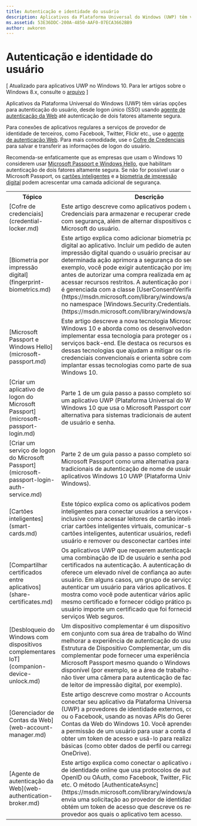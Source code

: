 ```yaml
---
title: Autenticação e identidade do usuário
description: Aplicativos da Plataforma Universal do Windows (UWP) têm várias opções para autenticação do usuário, desde logon único (SSO) usando agente de autenticação da Web até autenticação de dois fatores altamente segura.
ms.assetid: 53E36DDC-200A-4850-AAF0-07ECA3662BB9
author: awkoren
---
```


# Autenticação e identidade do usuário


\[ Atualizado para aplicativos UWP no Windows 10. Para ler artigos sobre o Windows 8.x, consulte o [arquivo](http://go.microsoft.com/fwlink/p/?linkid=619132) \]

Aplicativos da Plataforma Universal do Windows (UWP) têm várias opções para autenticação do usuário, desde logon único (SSO) usando [agente de autenticação da Web](web-authentication-broker.md) até autenticação de dois fatores altamente segura.

Para conexões de aplicativos regulares a serviços de provedor de identidade de terceiros, como Facebook, Twitter, Flickr etc., use o [agente de autenticação Web](web-authentication-broker.md). Para mais comodidade, use o [Cofre de Credenciais](credential-locker.md) para salvar e transferir as informações de logon do usuário.

Recomenda-se enfaticamente que as empresas que usam o Windows 10 considerem usar [Microsoft Passport e Windows Hello](microsoft-passport.md), que habilitam autenticação de dois fatores altamente segura. Se não for possível usar o Microsoft Passport, os [cartões inteligentes](smart-cards.md) e a [biometria de impressão digital](fingerprint-biometrics.md) podem acrescentar uma camada adicional de segurança.

<table>
<tr><th>Tópico</th><th>Descrição</th></tr>
<tr><td>[Cofre de credenciais](credential-locker.md)</td><td>Este artigo descreve como aplicativos podem usar o Cofre de Credenciais para armazenar e recuperar credenciais do usuário com segurança, além de alternar dispositivos com a conta da Microsoft do usuário.</td></tr>

<tr><td>[Biometria por impressão digital](fingerprint-biometrics.md) </td><td>Este artigo explica como adicionar biometria por impressão digital ao aplicativo. Incluir um pedido de autenticação por impressão digital quando o usuário precisar autorizar uma determinada ação aprimora a segurança do seu aplicativo. Por exemplo, você pode exigir autenticação por impressão digital antes de autorizar uma compra realizada em aplicativo ou acessar recursos restritos. A autenticação por impressão digital é gerenciada com a classe [UserConsentVerifier](https://msdn.microsoft.com/library/windows/apps/dn279134) no namespace [Windows.Security.Credentials.UI](https://msdn.microsoft.com/library/windows/apps/hh701356).</td></tr>
<tr><td>[Microsoft Passport e Windows Hello](microsoft-passport.md)</td><td>Este artigo descreve a nova tecnologia Microsoft Passport do Windows 10 e aborda como os desenvolvedores podem implementar essa tecnologia para proteger os aplicativos e os serviços back-end. Ele destaca os recursos específicos dessas tecnologias que ajudam a mitigar os riscos das credenciais convencionais e orienta sobre como criar e implantar essas tecnologias como parte de sua distribuição do Windows 10. </td></tr>
<tr><td>[Criar um aplicativo de logon do Microsoft Passport](microsoft-passport-login.md)</td><td>Parte 1 de um guia passo a passo completo sobre como criar um aplicativo UWP (Plataforma Universal do Windows) do Windows 10 que usa o Microsoft Passport como uma alternativa para sistemas tradicionais de autenticação de nome de usuário e senha.</td></tr>
<tr><td>[Criar um serviço de logon do Microsoft Passport](microsoft-passport-login-auth-service.md)</td><td>Parte 2 de um guia passo a passo completo sobre como usar o Microsoft Passport como uma alternativa para sistemas tradicionais de autenticação de nome de usuário e senha em aplicativos Windows 10 UWP (Plataforma Universal do Windows).</td></tr>
<tr><td>[Cartões inteligentes](smart-cards.md)</td><td>Este tópico explica como os aplicativos podem usar cartões inteligentes para conectar usuários a serviços de rede seguros, inclusive como acessar leitores de cartão inteligente físicos, criar cartões inteligentes virtuais, comunicar-se usando cartões inteligentes, autenticar usuários, redefinir PINs de usuário e remover ou desconectar cartões inteligentes.</td></tr>
<tr><td>[Compartilhar certificados entre aplicativos](share-certificates.md)</td><td>Os aplicativos UWP que requerem autenticação segura além de uma combinação de ID de usuário e senha podem usar certificados na autenticação. A autenticação de certificado oferece um elevado nível de confiança ao autenticar um usuário. Em alguns casos, um grupo de serviços desejará autenticar um usuário para vários aplicativos. Este artigo mostra como você pode autenticar vários aplicativos usando o mesmo certificado e fornecer código prático para que um usuário importe um certificado que foi fornecido para acessar serviços Web seguros.</td></tr>
<tr><td>[Desbloqueio do Windows com dispositivos complementares IoT](companion-device-unlock.md)</td><td>Um dispositivo complementar é um dispositivo que pode atuar em conjunto com sua área de trabalho do Windows 10 para melhorar a experiência de autenticação do usuário. Usando a Estrutura de Dispositivo Complementar, um dispositivo complementar pode fornecer uma experiência avançada para o Microsoft Passport mesmo quando o Windows Hello não está disponível (por exemplo, se a área de trabalho do Windows 10 não tiver uma câmera para autenticação de face ou dispositivo de leitor de impressão digital, por exemplo).</td></tr>
<tr><td>[Gerenciador de Contas da Web](web-account-manager.md)</td><td>Este artigo descreve como mostrar o AccountsSettingsPane e conectar seu aplicativo da Plataforma Universal do Windows (UWP) a provedores de identidade externos, como a Microsoft ou o Facebook, usando as novas APIs do Gerenciador de Contas da Web do Windows 10. Você aprenderá como solicitar a permissão de um usuário para usar a conta da Microsoft dele, obter um token de acesso e usá-lo para realizar operações básicas (como obter dados de perfil ou carregar arquivos no OneDrive). </td></tr>
<tr><td>[Agente de autenticação da Web](web-authentication-broker.md)</td><td>Este artigo explica como conectar o aplicativo a um provedor de identidade online que usa protocolos de autenticação, como OpenID ou OAuth, como Facebook, Twitter, Flickr, Instagram etc. O método [AuthenticateAsync](https://msdn.microsoft.com/library/windows/apps/br212066) envia uma solicitação ao provedor de identidade online e obtém um token de acesso que descreve os recursos do provedor aos quais o aplicativo tem acesso.</td></tr>
</table>



<!--HONumber=May16_HO2-->


